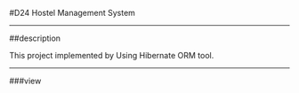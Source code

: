 #D24 Hostel Management System

---

##description

This project implemented by Using Hibernate ORM tool.

---

###view

